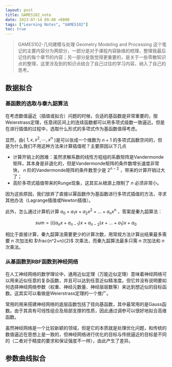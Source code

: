 ```yaml
---
layout: post
title: GAMES102_note
date: 2023-07-14 09:40 +0800
tags: ["Learning Notes", "GAMES102"]
toc: true
---
```


> GAMES102-几何建模与处理 Geometry Modeling and Processing
> 这个笔记的主要内容分为两部分，一部分是对于课程内容脉络的梳理，整理我最后记住的每个章节的内容；另一部分是我觉得更重要的，是关于一些零散知识点的整理，这里涉及到的知识点结合了自己过往的学习内容，纳入了自己的思考。

## 数据拟合

### 基函数的选取与秦九韶算法

在考虑数值逼近（插值或拟合）问题的时候，合适的基函数是非常重要的，按Weierstrass定理，任意闭区间上的连续函数都可以用多项式级数一致逼近。但是在进行插值的过程中，选取什么形式的多项式作为基函数值得考虑。

显然，由{ $1, x, x^2, \cdots, x^n$ }是可以张成一个维数为 $n+1$ 的多项式函数空间的，但是为什么我们不用这种方法来计算插值呢？主要原因以下几点

- 计算开销上的困难：虽然求解系数的线性方程组的系数矩阵是Vandermonde矩阵，其本身是非退化的，但是Vandermonde矩阵的条件数增长速度非常快， $n$ 阶的Vandermonde矩阵的条件数至少是 $2^{n-2}$ ，带来的计算开销过大了；
- 高阶多项式插值带来的Runge现象，这其实从根源上限制了 $n$ 必须非常小。

因为这些原因，我们放弃了直接以幂函数作为基函数进行多项式插值的方法，寻求其他办法（Lagrange插值或Newton插值）。

此外，怎么通过计算机计算 $a_0 + a_1x + a_2x^2 + \dots + a_nx^n$ ，答案是秦九韶算法：

$$
    sum = (((a_nx + a_{n - 1})x + a_{n - 2})x + \dots + a_1)x + a_0
$$

相比于直接计算，秦九韶算法需要更少的计算次数，用常规方法计算出结果最多需要 $n$ 次加法和 $\frac{n^2+n}{2}$ 次乘法，而秦九韶算法最多只需 $n$ 次加法和 $n$ 次乘法。

### 从基函数到RBF函数到神经网络

在人工神经网络的数学理论中，通用近似定理（万能近似定理）意味着神经网络可以用来近似任意的复杂函数，并且可以达到任意近似精准度。但它并没有说明要如何选择神经网络参数（权重、神经元数量、神经层层数等）来达到想近似的目标函数。这其实可以看做是Weierstrass定理的一个推广。

常用的用来搭建神经网络的底层函数包括了径向基函数，其中最常用的是Gauss函数。由于其具有可线性组合及局部支撑的性质，因此通过调参可以很好地拟合高维函数。

虽然神经网络是一个比较新颖的领域，但是它的本质就是处理优化问题，和传统的数值逼近在思想上是一致的，但神经网络进行优化的目标与传统逼近的目标是不同的（二者对于精度的要求和保证强度不一样），由此产生了差异。

## 参数曲线拟合